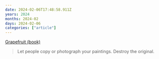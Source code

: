 ```yaml
---
date: 2024-02-06T17:48:58.911Z
years: 2024
months: 2024-02
days: 2024-02-06
categories: ["article"]
---
```

[Grapefruit (book)](https://en.m.wikipedia.org/wiki/Grapefruit_(book))

> Let people copy or photograph your paintings. Destroy the original.
